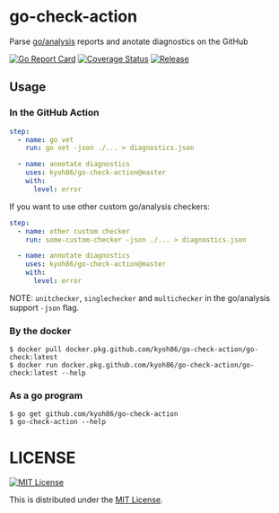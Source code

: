 # go-check-action

Parse [go/analysis](https://pkg.go.dev/golang.org/x/tools/go/analysis) reports and anotate diagnostics on the GitHub

[![Go Report Card](https://goreportcard.com/badge/github.com/kyoh86/go-check-action)](https://goreportcard.com/report/github.com/kyoh86/go-check-action)
[![Coverage Status](https://img.shields.io/codecov/c/github/kyoh86/go-check-action.svg)](https://codecov.io/gh/kyoh86/go-check-action)
[![Release](https://github.com/kyoh86/go-check-action/workflows/Release/badge.svg)](https://github.com/kyoh86/go-check-action/releases)

## Usage

### In the GitHub Action

```yaml
step:
  - name: go vet
    run: go vet -json ./... > diagnostics.json

  - name: annotate diagnostics
    uses: kyoh86/go-check-action@master
    with:
      level: error
```

If you want to use other custom go/analysis checkers:

```yaml
step:
  - name: other custom checker
    run: some-custom-checker -json ./... > diagnostics.json

  - name: annotate diagnostics
    uses: kyoh86/go-check-action@master
    with:
      level: error
```

NOTE: `unitchecker`, `singlechecker` and `multichecker` in the go/analysis support `-json` flag.

### By the docker

```console
$ docker pull docker.pkg.github.com/kyoh86/go-check-action/go-check:latest
$ docker run docker.pkg.github.com/kyoh86/go-check-action/go-check:latest --help
```

### As a go program

```console
$ go get github.com/kyoh86/go-check-action
$ go-check-action --help
```

# LICENSE

[![MIT License](http://img.shields.io/badge/license-MIT-blue.svg)](http://www.opensource.org/licenses/MIT)

This is distributed under the [MIT License](http://www.opensource.org/licenses/MIT).
